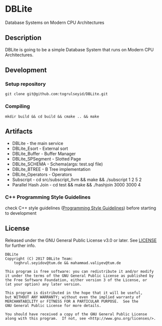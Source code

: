# DBLite
Database Systems on Modern CPU Architectures


Description
-----------
DBLite is going to be a simple Database System that runs on Modern CPU Architectures.


## Development
### Setup repository
```
git clone git@github.com:togrulseyid/DBLite.git
```

### Compiling
```
mkdir build && cd build && cmake .. && make
```

Artifacts
---------
* DBLite - the main service
* DBLite_Esort -  External sort
* DBLite_Buffer - Buffer Manager
* DBLite_SPSegment - Slotted Page
* DBLite_SCHEMA - Schema(args: test.sql file)
* DBLite_BTREE - B Tree implementation
* DBLite_Operators - Operators
* Subscript - cd src/subscript_llvm && make && ./subscript 1 2 5 2
* Parallel Hash Join - cd test && make && ./hashjoin 3000 3000 4


### C++ Programming Style Guidelines
check C++ style guidelines ([Programming Style Guidelines](http://geosoft.no/development/cppstyle.html)) before starting to development 

License
-------

Released under the GNU General Public License v3.0 or later.
See [LICENSE](LICENSE) for further info.

    DBLite
    Copyright (C) 2017 DBLite Team: 
        toghrul.seyidov@tum.de && mahammad.valiyev@tum.de

    This program is free software: you can redistribute it and/or modify
    it under the terms of the GNU General Public License as published by
    the Free Software Foundation, either version 3 of the License, or
    (at your option) any later version.

    This program is distributed in the hope that it will be useful,
    but WITHOUT ANY WARRANTY; without even the implied warranty of
    MERCHANTABILITY or FITNESS FOR A PARTICULAR PURPOSE.  See the
    GNU General Public License for more details.

    You should have received a copy of the GNU General Public License
    along with this program.  If not, see <http://www.gnu.org/licenses/>.

